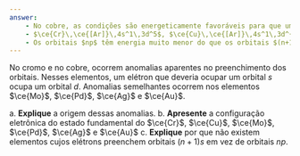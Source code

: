 ```yaml
---
answer:
    - No cobre, as condições são energeticamente favoráveis para que um elétron seja promovido do orbital $4s$ para um orbital $3d$, gerando uma camada $3d$ totalmente preenchida. No caso do crono, as condições energeticamente favoráveis para que um elétron seja promovido do orbital $4s$ promovido do orbital $4s$ para um orbital $3d$, gerando uma camada $3d$ semi-preenchida.
    - $\ce{Cr}\,\ce{[Ar]}\,4s^1\,3d^5$, $\ce{Cu}\,\ce{[Ar]}\,4s^1\,3d^{10}$, $\ce{Mo}\,\ce{[Kr]}\,5s^1\,4d^5$, $\ce{Pd}\,\ce{[Kr]}\,4d^{10}$, $\ce{Ag}\,\ce{[Kr]}\,5s^1\,4d^{10}$, $\ce{Au}\,\ce{[Xe]}\,6s^1\,4f^{14}\,5d^{10}$
    - Os orbitais $np$ têm energia muito menor do que os orbitais $(n+1)s$.
---
```


No cromo e no cobre, ocorrem anomalias aparentes no preenchimento dos orbitais. Nesses elementos, um elétron que deveria ocupar um orbital $s$ ocupa um orbital $d$. Anomalias semelhantes ocorrem nos elementos $\ce{Mo}$, $\ce{Pd}$, $\ce{Ag}$ e $\ce{Au}$.

a. **Explique** a origem dessas anomalias.
b. **Apresente** a configuração eletrônica do estado fundamental do $\ce{Cr}$, $\ce{Cu}$, $\ce{Mo}$, $\ce{Pd}$, $\ce{Ag}$ e $\ce{Au}$
c. **Explique** por que não existem elementos cujos elétrons preenchem orbitais $(n+1)s$ em vez de orbitais $np$.
